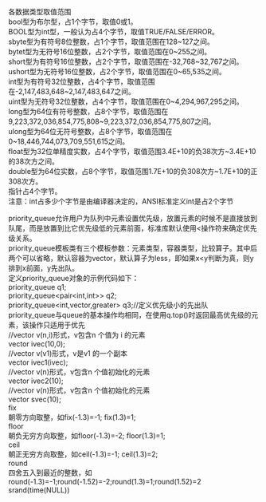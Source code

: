 各数据类型取值范围  
bool型为布尔型，占1个字节，取值0或1。  
BOOL型为int型，一般认为占4个字节，取值TRUE/FALSE/ERROR。  
sbyte型为有符号8位整数，占1个字节，取值范围在128~127之间。  
bytet型为无符号16位整数，占2个字节，取值范围在0~255之间。  
short型为有符号16位整数，占2个字节，取值范围在-32,768~32,767之间。  
ushort型为无符号16位整数，占2个字节，取值范围在0~65,535之间。  
int型为有符号32位整数，占4个字节，取值范围在-2,147,483,648~2,147,483,647之间。  
uint型为无符号32位整数，占4个字节，取值范围在0~4,294,967,295之间。  
long型为64位有符号整数，占8个字节，取值范围在9,223,372,036,854,775,808~9,223,372,036,854,775,807之间。  
ulong型为64位无符号整数，占8个字节，取值范围在0~18,446,744,073,709,551,615之间。  
float型为32位单精度实数，占4个字节，取值范围3.4E+10的负38次方~3.4E+10的38次方之间。  
double型为64位实数，占8个字节，取值范围1.7E+10的负308次方~1.7E+10的正308次方。  
指针占4个字节。  
注意：int占多少个字节是由编译器决定的，ANSI标准定义int是占2个字节  
  
priority_queue允许用户为队列中元素设置优先级，放置元素的时候不是直接放到队尾，而是放置到比它优先级低的元素前面，标准库默认使用<操作符来确定优先级关系。  
priority_queue模板类有三个模板参数：元素类型，容器类型，比较算子。其中后两个可以省略，默认容器为vector，默认算子为less，即如果x<y判断为真，则y排到x前面，y先出队。  
定义priority_queue对象的示例代码如下：  
priority_queue<int> q1;  
priority_queue<pair<int,int>> q2;  
priority_queue<int,vector<int>,greater<int>> q3;//定义优先级小的先出队  
priority_queue与queue的基本操作均相同，在使用q.top()时返回最高优先级的元素，该操作只适用于优先  
 //vector<T> v(n,i)形式，v包含n 个值为 i 的元素  
 vector<int> ivec(10,0);  
 //vector<T> v(v1)形式，v是v1 的一个副本  
 vector<int> ivec1(ivec);  
 //vector<T> v(n)形式，v包含n 个值初始化的元素  
 vector<int> ivec2(10);  
 //vector<T> v(n)形式，v包含n 个值初始化的元素  
 vector<string> svec(10);  
fix  
朝零方向取整，如fix(-1.3)=-1; fix(1.3)=1;  
floor  
朝负无穷方向取整，如floor(-1.3)=-2; floor(1.3)=1;  
ceil  
朝正无穷方向取整，如ceil(-1.3)=-1; ceil(1.3)=2;  
round  
四舍五入到最近的整数，如round(-1.3)=-1;round(-1.52)=-2;round(1.3)=1;round(1.52)=2  
srand(time(NULL))  
